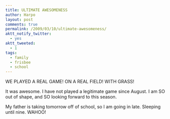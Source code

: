 ```yaml
---
title: ULTIMATE AWESOMENESS
author: Harpo
layout: post
comments: true
permalink: /2009/03/10/ultimate-awesomeness/
aktt_notify_twitter:
  - yes
aktt_tweeted:
  - 1
tags:
  - family
  - frisbee
  - school
---
```

WE PLAYED A REAL GAME! ON A REAL FIELD! WITH GRASS!

It was awesome. I have not played a legitimate game since August. I am SO out of shape, and SO looking forward to this season.

My father is taking tomorrow off of school, so I am going in late. Sleeping until nine. WAHOO!